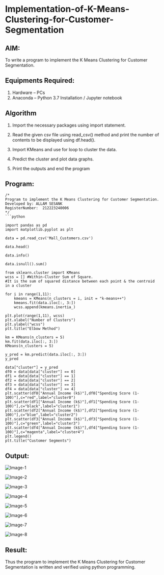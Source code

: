 # Implementation-of-K-Means-Clustering-for-Customer-Segmentation

## AIM:
To write a program to implement the K Means Clustering for Customer Segmentation.

## Equipments Required:
1. Hardware – PCs
2. Anaconda – Python 3.7 Installation / Jupyter notebook

## Algorithm
1. Import the necessary packages using import statement.

2. Read the given csv file using read_csv() method and print the number of contents to be displayed using df.head().

3. Import KMeans and use for loop to cluster the data.

4. Predict the cluster and plot data graphs.

5. Print the outputs and end the program

## Program:
```
/*
Program to implement the K Means Clustering for Customer Segmentation.
Developed by: ALLAM SESANK
RegisterNumber:  212223240006
*/
```python

import pandas as pd
import matplotlib.pyplot as plt

data = pd.read_csv('Mall_Customers.csv')

data.head()

data.info()

data.isnull().sum()

from sklearn.cluster import KMeans
wcss = [] #Within-Cluster Sum of Square.
#It is the sum of squared distance between each point & the centroid in a cluster

for i in range(1,11):
    kmeans = KMeans(n_clusters = i, init = "k-means++")
    kmeans.fit(data.iloc[:, 3:])
    wcss.append(kmeans.inertia_)

plt.plot(range(1,11), wcss)
plt.xlabel("Number of Clusters")
plt.ylabel("wcss")
plt.title("Elbow Method")

km = KMeans(n_clusters = 5)
km.fit(data.iloc[:, 3:])
KMeans(n_clusters = 5)

y_pred = km.predict(data.iloc[:, 3:])
y_pred

data["cluster"] = y_pred
df0 = data[data["cluster"] == 0]
df1 = data[data["cluster"] == 1]
df2 = data[data["cluster"] == 2]
df3 = data[data["cluster"] == 3]
df4 = data[data["cluster"] == 4]
plt.scatter(df0["Annual Income (k$)"],df0["Spending Score (1-100)"],c="red",label="cluster0")
plt.scatter(df1["Annual Income (k$)"],df1["Spending Score (1-100)"],c="black",label="cluster1")
plt.scatter(df2["Annual Income (k$)"],df2["Spending Score (1-100)"],c="blue",label="cluster2")
plt.scatter(df3["Annual Income (k$)"],df3["Spending Score (1-100)"],c="green",label="cluster3")
plt.scatter(df4["Annual Income (k$)"],df4["Spending Score (1-100)"],c="magenta",label="cluster4")
plt.legend()
plt.title("Customer Segments")
```

## Output:
![Image-1](https://github.com/user-attachments/assets/902a16eb-0249-4eaf-9b7b-5051fc4d34d5)

![Image-2](https://github.com/user-attachments/assets/c1cf7907-8b70-437c-80ba-b004d6f86700)

![Image-3](https://github.com/user-attachments/assets/809639cc-75e3-4766-acce-88707f1ea652)

![Image-4](https://github.com/user-attachments/assets/682587d1-8de0-4dd5-9667-1d600276fe29)

![Image-5](https://github.com/user-attachments/assets/850880bc-bda1-4a9f-8aae-9678ca1ddfec)

![Image-6](https://github.com/user-attachments/assets/ae0f297e-2cdb-4720-925c-cc7ed6fa308e)

![Image-7](https://github.com/user-attachments/assets/7d6fd92d-e3c1-4f89-9f6c-71b834717749)

![Image-8](https://github.com/user-attachments/assets/7db74b10-5d29-4daf-9e3d-ca8b2f825311)



## Result:
Thus the program to implement the K Means Clustering for Customer Segmentation is written and verified using python programming.
